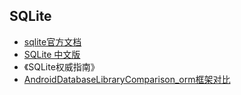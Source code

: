 ## SQLite

- [sqlite官方文档](https://www.sqlite.org/docs.html)
- [SQLite 中文版](http://udn.yyuap.com/doc/wiki/project/sqlite/index.html)
- 《SQLite权威指南》
- [AndroidDatabaseLibraryComparison_orm框架对比](https://github.com/Raizlabs/AndroidDatabaseLibraryComparison)